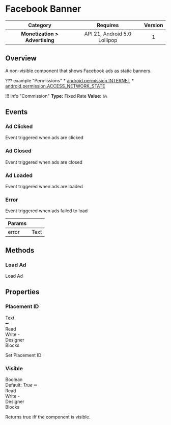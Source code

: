 # Facebook Banner

| Category | Requires | Version |
|:--------:|:-------:|:--------:|
|**Monetization > Advertising**|<span class="chip chip-any">API 21, Android 5.0 Lollipop</span>|<span class="chip chip-number">1</span>|

## Overview

A non-visible component that shows Facebook ads as static banners.

??? example "Permissions"
    * [android.permission.INTERNET](https://developer.android.com/reference/android/Manifest.permission.html#INTERNET)
    * [android.permission.ACCESS_NETWORK_STATE](https://developer.android.com/reference/android/Manifest.permission.html#ACCESS_NETWORK_STATE)

!!! info "Commission"
    **Type:** Fixed Rate
    **Value:** `6%`

## Events

### Ad Clicked

Event triggered when ads are clicked

<div class="block" ai2-block="event" not-rendered="true" value="%7B%22componentName%22:%20%22Facebook%20Banner%22,%20%22name%22:%20%22Ad%20Clicked%22,%20%22param%22:%20%5B%5D%7D"></div>

### Ad Closed

Event triggered when ads are closed

<div class="block" ai2-block="event" not-rendered="true" value="%7B%22componentName%22:%20%22Facebook%20Banner%22,%20%22name%22:%20%22Ad%20Closed%22,%20%22param%22:%20%5B%5D%7D"></div>

### Ad Loaded

Event triggered when ads are loaded

<div class="block" ai2-block="event" not-rendered="true" value="%7B%22componentName%22:%20%22Facebook%20Banner%22,%20%22name%22:%20%22Ad%20Loaded%22,%20%22param%22:%20%5B%5D%7D"></div>

### Error

Event triggered when ads failed to load

<div class="block" ai2-block="event" not-rendered="true" value="%7B%22componentName%22:%20%22Facebook%20Banner%22,%20%22name%22:%20%22Error%22,%20%22param%22:%20%5B%22error%22%5D%7D"></div>

| Params | []() |
|--------|------|
|error|<span class="chip chip-text">Text</span>|

## Methods

### Load Ad

Load Ad

<div class="block" ai2-block="method" not-rendered="true" value="%7B%22componentName%22:%20%22Facebook%20Banner%22,%20%22name%22:%20%22Load%20Ad%22,%20%22output%22:%20false,%20%22param%22:%20%5B%5D%7D"></div>

## Properties

### Placement ID

<span style="user-select: none; white-space:pre-wrap;"><span class="chip chip-text">Text</span> :heavy_minus_sign: <span class="chip chip-rw">Read</span> <span class="chip chip-rw">Write</span>  - <span class="chip chip-bd">Designer</span> <span class="chip chip-bd">Blocks</span></span>

Set Placement ID

<div class="block" ai2-block="property" not-rendered="true" value="%7B%22componentName%22:%20%22Facebook%20Banner%22,%20%22name%22:%20%22Placement%20ID%22,%20%22getter%22:%20true%7D"></div>
<div class="block" ai2-block="property" not-rendered="true" value="%7B%22componentName%22:%20%22Facebook%20Banner%22,%20%22name%22:%20%22Placement%20ID%22,%20%22getter%22:%20false%7D"></div>

### Visible

<span style="user-select: none; white-space:pre-wrap;"><span class="chip chip-boolean">Boolean</span> <span class="chip chip-boolean">Default: <i>True</i></span> :heavy_minus_sign: <span class="chip chip-rw">Read</span> <span class="chip chip-rw">Write</span>  - <span class="chip chip-bd">Designer</span> <span class="chip chip-bd">Blocks</span></span>

Returns true iff the component is visible.

<div class="block" ai2-block="property" not-rendered="true" value="%7B%22componentName%22:%20%22Facebook%20Banner%22,%20%22name%22:%20%22Visible%22,%20%22getter%22:%20true%7D"></div>
<div class="block" ai2-block="property" not-rendered="true" value="%7B%22componentName%22:%20%22Facebook%20Banner%22,%20%22name%22:%20%22Visible%22,%20%22getter%22:%20false%7D"></div>
